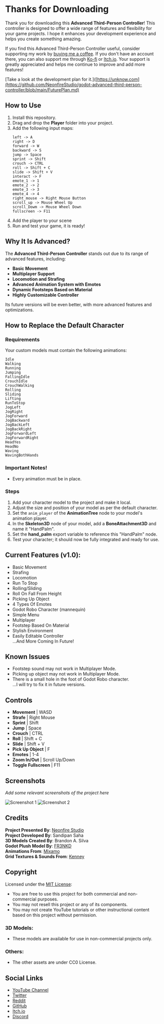 # Thanks for Downloading

Thank you for downloading this **Advanced Third-Person Controller**! This controller is designed to offer a wide range of features and flexibility for your game projects. I hope it enhances your development experience and helps you create something amazing.

If you find this Advanced Third-Person Controller useful, consider supporting my work by [buying me a coffee](https://buymeacoffee.com/KingGD). If you don't have an account there, you can also support me through [Ko-fi](https://ko-fi.com/neonfirestudio) or [Itch.io](https://neonfire-studio.itch.io/godot-advanced-third-person-controller). Your support is greatly appreciated and helps me continue to improve and add more features!

[Take a look at the development plan for it.]([https://unknow.com](https://github.com/NeonfireStudio/godot-advanced-third-person-controller/blob/main/FuturePlan.md)

## How to Use

1. Install this repository.
2. Drag and drop the **Player** folder into your project.
3. Add the following input maps:
    ```plaintext
    left -> A
    right -> D
    forward -> W
    backward -> S
    jump -> Space
    sprint -> Shift
    crouch -> CTRL
    roll -> Shift + C
    slide -> Shift + V
    interact -> F
    emote_1 -> 1
    emote_2 -> 2
    emote_3 -> 3
    emote_4 -> 4
    right_mouse -> Right Mouse Button
    scroll_up -> Mouse Wheel Up
    scroll_Dowm -> Mouse Wheel Down
    fullscreen -> F11
    ```
4. Add the player to your scene
5. Run and test your game, it is ready!

## Why It Is Advanced?

The **Advanced Third-Person Controller** stands out due to its range of advanced features, including:

- **Basic Movement**  
- **Multiplayer Support**  
- **Locomotion and Strafing**  
- **Advanced Animation System with Emotes**  
- **Dynamic Footsteps Based on Material**  
- **Highly Customizable Controller**  

Its future versions will be even better, with more advanced features and optimizations.

## How to Replace the Default Character

### Requirements

Your custom models must contain the following animations:
```plaintext
Idle
Walking
Running
Jumping
FallingIdle
CrouchIdle
CrouchWalking
Rolling
Sliding
Lifting
RunToStop
JogLeft
JogRight
JogForward
JogBackward
JogBackLeft
JogBackRight
JogForwardLeft
JogForwardRight
HeadYes
HeadNo
Waving
WavingBothHands
```
### Important Notes!
- Every animation must be in place.
### Steps

1. Add your character model to the project and make it local.
2. Adjust the size and position of your model as per the default character.
3. Set the `anim_player` of the **AnimationTree** node to your model's animation player.
4. In the **Skeleton3D** node of your model, add a **BoneAttachment3D** and name it "HandPalm".
5. Set the **hand_palm** export variable to reference this "HandPalm" node.
6. Test your character; it should now be fully integrated and ready for use.

## Current Features (v1.0):

- Basic Movement
- Strafing
- Locomotion
- Run To Stop
- Rolling/Sliding
- Roll On Fall From Height
- Picking Up Object
- 4 Types Of Emotes
- Godot Robo Character (mannequin)
- Simple Menu
- Multiplayer
- Footstep Based On Material
- Stylish Environment
- Easily Editable Controller  
...And More Coming In Future!

## Known Issues

- Footstep sound may not work in Multiplayer Mode.
- Picking up object may not work in Multiplayer Mode.
- There is a small hole in the foot of Godot Robo character.  
...I will try to fix it in future versions.

## Controls

- **Movement** | WASD
- **Strafe** | Right Mouse
- **Sprint** | Shift
- **Jump** | Space
- **Crouch** | CTRL
- **Roll** | Shift + C
- **Slide** | Shift + V
- **Pick Up Object** | F
- **Emotes** | 1-4
- **Zoom In/Out** | Scroll Up/Down
- **Toggle Fullscreen** | F11

## Screenshots

*Add some relevant screenshots of the project here*

![Screenshot 1](link_to_screenshot_1)
![Screenshot 2](link_to_screenshot_2)

## Credits

**Project Presented By**: [Neonfire Studio](https://neonfire-studio.itch.io)  
**Project Developed By**: Sandipan Saha  
**3D Models Created By**: Brandon A. Silva  
**Godot Plush Model By**: [FR3NKD](https://fr3nkd.gumroad.com/l/vhfvy)  
**Animations From**: [Mixamo](https://www.mixamo.com)  
**Grid Textures & Sounds From**: [Kenney](https://kenney.nl)

## Copyright

Licensed under the [MIT License](https://opensource.org/license/mit):

- You are free to use this project for both commercial and non-commercial purposes.
- You may not resell this project or any of its components.
- You may not create YouTube tutorials or other instructional content based on this project without permission.

### 3D Models:

- These models are available for use in non-commercial projects only.

### Others:

- The other assets are under CC0 License.

## Social Links

- [YouTube Channel](https://www.youtube.com/@NeonfireStudio)
- [Twitter](https://twitter.com/KingGD245)
- [Reddit](https://www.reddit.com/user/Financial-Junket9978)
- [GitHub](https://github.com/NeonfireStudio)
- [Itch.io](https://neonfire-studio.itch.io)
- [Discord](https://discord.gg/FFyC65gJcg)
